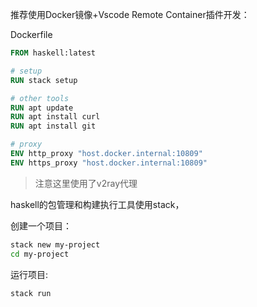 推荐使用Docker镜像+Vscode Remote Container插件开发：

Dockerfile

```dockerfile
FROM haskell:latest

# setup
RUN stack setup

# other tools
RUN apt update
RUN apt install curl
RUN apt install git

# proxy
ENV http_proxy "host.docker.internal:10809"
ENV https_proxy "host.docker.internal:10809"
```

> 注意这里使用了v2ray代理

haskell的包管理和构建执行工具使用stack，

创建一个项目：

```bash
stack new my-project
cd my-project
```

运行项目:

```bash
stack run
```
